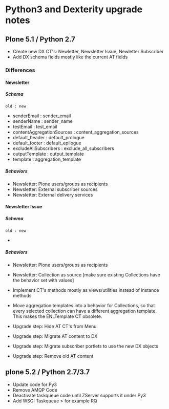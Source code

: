 Python3 and Dexterity upgrade notes
===================================

Plone 5.1 / Python 2.7
----------------------

- Create new DX CT's: Newletter, Newsletter Issue, Newletter Subscriber
- Add DX schema fields mostly like the current AT fields

### Differences

#### Newsletter

##### Schema

    old : new

- senderEmail :  sender_email
- senderName : sender_name
- testEmail : test_email
- contentAggregationSources : content_aggregation_sources
- default_header : default_prologue
- default_footer : default_epilogue
- excludeAllSubscribers : exclude_all_subscribers
- outputTemplate : output_template
- template : aggregation_template

##### Behaviors

- Newsletter: Plone users/groups as recipients
- Newsletter: External subscriber sources
- Newsletter: External delivery services


#### Newsletter Issue

##### Schema

    old : new

-


##### Behaviors

- Newsletter: Plone users/groups as recipients
- Newsletter: Collection as source   [make sure existing Collections have the behavior set with values]


- Implement CT's methods mostly as views/utilities instead of instance methods
- Move aggregation templates into a behavior for Collections, so that every selected collection can have a different aggregation template. This makes the ENLTemplate CT obsolete.
- Upgrade step: Hide AT CT's from Menu
- Upgrade step: Migrate AT content to DX
- Upgrade step: Migrate subscriber portlets to use the new DX objects
- Upgrade step: Remove old AT content


plone 5.2 / Python 2.7/3.7
--------------------------

- Update code for Py3
- Remove AMQP Code
- Deactivate taskqueue code until ZServer supports it under Py3
- Add WSGI Taskqueue > for example RQ
